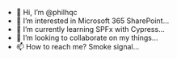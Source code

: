 - 👋 Hi, I’m @philhqc
- 👀 I’m interested in Microsoft 365 SharePoint...
- 🌱 I’m currently learning SPFx with Cypress...
- 💞️ I’m looking to collaborate on my things...
- 📫 How to reach me? Smoke signal...

<!---
philhqc/philhqc is a ✨ special ✨ repository because its `README.md` (this file) appears on your GitHub profile.
You can click the Preview link to take a look at your changes.
--->
